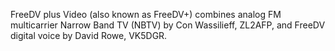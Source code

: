 FreeDV plus Video (also known as FreeDV+) combines analog FM multicarrier Narrow Band TV (NBTV) by Con Wassilieff, ZL2AFP, and FreeDV digital voice by David Rowe, VK5DGR.